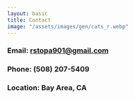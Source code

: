 ```yaml
---
layout: basic
title: Contact
image: "/assets/images/gen/cats_r.webp"
---
```


### **Email:** rstopa901@gmail.com
### **Phone:** (508) 207-5409
### **Location:** Bay Area, CA
